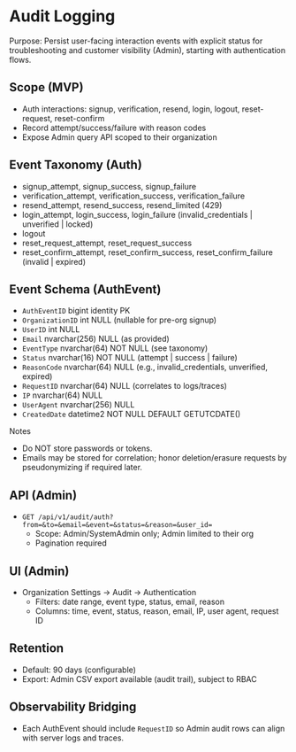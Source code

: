 ﻿# Audit Logging

Purpose: Persist user-facing interaction events with explicit status for troubleshooting and customer visibility (Admin), starting with authentication flows.

## Scope (MVP)
- Auth interactions: signup, verification, resend, login, logout, reset-request, reset-confirm
- Record attempt/success/failure with reason codes
- Expose Admin query API scoped to their organization

## Event Taxonomy (Auth)
- signup_attempt, signup_success, signup_failure
- verification_attempt, verification_success, verification_failure
- resend_attempt, resend_success, resend_limited (429)
- login_attempt, login_success, login_failure (invalid_credentials | unverified | locked)
- logout
- reset_request_attempt, reset_request_success
- reset_confirm_attempt, reset_confirm_success, reset_confirm_failure (invalid | expired)

## Event Schema (AuthEvent)
- `AuthEventID` bigint identity PK
- `OrganizationID` int NULL (nullable for pre-org signup)
- `UserID` int NULL
- `Email` nvarchar(256) NULL (as provided)
- `EventType` nvarchar(64) NOT NULL (see taxonomy)
- `Status` nvarchar(16) NOT NULL (attempt | success | failure)
- `ReasonCode` nvarchar(64) NULL (e.g., invalid_credentials, unverified, expired)
- `RequestID` nvarchar(64) NULL (correlates to logs/traces)
- `IP` nvarchar(64) NULL
- `UserAgent` nvarchar(256) NULL
- `CreatedDate` datetime2 NOT NULL DEFAULT GETUTCDATE()

Notes
- Do NOT store passwords or tokens.
- Emails may be stored for correlation; honor deletion/erasure requests by pseudonymizing if required later.

## API (Admin)
- `GET /api/v1/audit/auth?from=&to=&email=&event=&status=&reason=&user_id=`
  - Scope: Admin/SystemAdmin only; Admin limited to their org
  - Pagination required

## UI (Admin)
- Organization Settings → Audit → Authentication
  - Filters: date range, event type, status, email, reason
  - Columns: time, event, status, reason, email, IP, user agent, request ID

## Retention
- Default: 90 days (configurable)
- Export: Admin CSV export available (audit trail), subject to RBAC

## Observability Bridging
- Each AuthEvent should include `RequestID` so Admin audit rows can align with server logs and traces.
